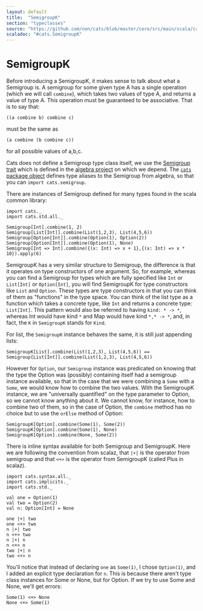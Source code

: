 ```yaml
---
layout: default
title:  "SemigroupK"
section: "typeclasses"
source: "https://github.com/non/cats/blob/master/core/src/main/scala/cats/SemigroupK.scala"
scaladoc: "#cats.SemigroupK"
---
```

# SemigroupK

Before introducing a SemigroupK, it makes sense to talk about what a
Semigroup is. A semigroup for some given type A has a single operation
(which we will call `combine`), which takes two values of type A, and
returns a value of type A. This operation must be guaranteed to be
associative. That is to say that:

    ((a combine b) combine c)

must be the same as
     
    (a combine (b combine c))

for all possible values of a,b,c.

Cats does not define a Semigroup type class itself, we use the
[Semigroup
trait](https://github.com/non/algebra/blob/master/core/src/main/scala/algebra/Semigroup.scala)
which is defined in the [algebra
project](https://github.com/non/algebra) on which we depend. The
[`cats` package
object](https://github.com/non/cats/blob/master/core/src/main/scala/cats/package.scala)
defines type aliases to the Semigroup from algebra, so that you can
`import cats.semigroup`.

There are instances of Semigroup defined for many types found in the
scala common library:

```tut
import cats._
import cats.std.all._

Semigroup[Int].combine(1, 2)
Semigroup[List[Int]].combine(List(1,2,3), List(4,5,6))
Semigroup[Option[Int]].combine(Option(1), Option(2))
Semigroup[Option[Int]].combine(Option(1), None)
Semigroup[Int => Int].combine({(x: Int) => x + 1},{(x: Int) => x * 10}).apply(6)
```

SemigroupK has a very similar structure to Semigroup, the difference
is that it operates on type constructors of one argument. So, for
example, whereas you can find a Semigroup for types which are fully
specified like `Int` or `List[Int]` or `Option[Int]`, you will find
SemigroupK for type constructors like `List` and `Option`. These types
are type constructors in that you can think of them as "functions" in
the type space. You can think of the list type as a function which
takes a concrete type, like `Int` and returns a concrete type:
`List[Int]`. This pattern would also be referred to having `kind: * ->
*`, whereas Int would have kind `*` and Map would have kind `*,* -> *`,
and, in fact, the `K` in `SemigroupK` stands for `Kind`.

For list, the `SemigroupK` instance behaves the same, it is still just
appending lists:

```tut
SemigroupK[List].combine(List(1,2,3), List(4,5,6)) == Semigroup[List[Int]].combine(List(1,2,3), List(4,5,6))
```

However for `Option`, our `Semigroup` instance was predicated on
knowing that the type the Option was (possibly) containing itself had
a semigroup instance available, so that in the case that we were
combining a `Some` with a `Some`, we would know how to combine the two
values. With the SemigroupK instance, we are "universally quantified"
on the type parameter to Option, so we cannot know anything about
it. We cannot know, for instance, how to combine two of them, so in
the case of Option, the `combine` method has no choice but to use the
`orElse` method of Option:

```tut
SemigroupK[Option].combine(Some(1), Some(2))
SemigroupK[Option].combine(Some(1), None)
SemigroupK[Option].combine(None, Some(2))
```

There is inline syntax available for both Semigroup and
SemigroupK. Here we are following the convention from scalaz, that
`|+|` is the operator from semigroup and that `<+>` is the operator
from SemigroupK (called Plus in scalaz).

```tut
import cats.syntax.all._
import cats.implicits._
import cats.std._

val one = Option(1)
val two = Option(2)
val n: Option[Int] = None

one |+| two
one <+> two
n |+| two
n <+> two
n |+| n
n <+> n
two |+| n
two <+> n
```

You'll notice that instead of declaring `one` as `Some(1)`, I chose
`Option(1)`, and I added an explicit type declaration for `n`. This is
because there aren't type class instances for Some or None, but for
Option. If we try to use Some and None, we'll get errors:

```tut:nofail
Some(1) <+> None
None <+> Some(1)
```